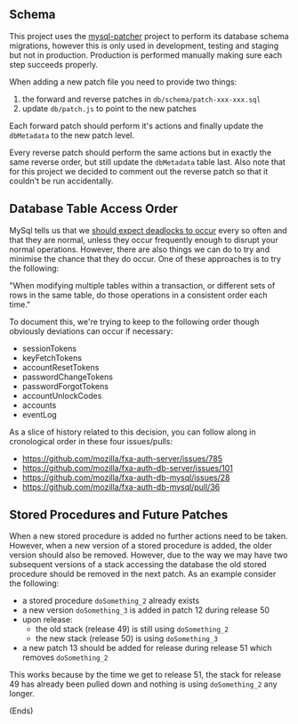 ## Schema

This project uses the [mysql-patcher](https://www.npmjs.com/package/mysql-patcher) project to perform its database
schema migrations, however this is only used in development, testing and staging but not in production. Production is
performed manually making sure each step succeeds properly.

When adding a new patch file you need to provide two things:

1. the forward and reverse patches in `db/schema/patch-xxx-xxx.sql`
2. update `db/patch.js` to point to the new patches

Each forward patch should perform it's actions and finally update the `dbMetadata` to the new patch level.

Every reverse patch should perform the same actions but in exactly the same reverse order, but still update
the `dbMetadata` table last. Also note that for this project we decided to comment out the reverse patch
so that it couldn't be run accidentally.

## Database Table Access Order

MySql tells us that we
[should expect deadlocks to occur](https://docs.oracle.com/cd/E17952_01/refman-5.0-en/innodb-deadlocks.html) every so
often and that they are normal, unless they occur frequently enough to disrupt your normal operations. However, there
are also things we can do to try and minimise the chance that they do occur. One of these approaches is to try the following:

"When modifying multiple tables within a transaction, or different sets of rows in the same table, do those operations
in a consistent order each time."

To document this, we're trying to keep to the following order though obviously deviations can occur if necessary:

* sessionTokens
* keyFetchTokens
* accountResetTokens
* passwordChangeTokens
* passwordForgotTokens
* accountUnlockCodes
* accounts
* eventLog

As a slice of history related to this decision, you can follow along in cronological order in these four issues/pulls:

* https://github.com/mozilla/fxa-auth-server/issues/785
* https://github.com/mozilla/fxa-auth-db-server/issues/101
* https://github.com/mozilla/fxa-auth-db-mysql/issues/28
* https://github.com/mozilla/fxa-auth-db-mysql/pull/36

## Stored Procedures and Future Patches

When a new stored procedure is added no further actions need to be taken. However, when a new version of a stored
procedure is added, the older version should also be removed. However, due to the way we may have two subsequent
versions of a stack accessing the database the old stored procedure should be removed in the next patch. As an example
consider the following:

* a stored procedure `doSomething_2` already exists
* a new version `doSomething_3` is added in patch 12 during release 50
* upon release:
    * the old stack (release 49) is still using `doSomething_2`
    * the new stack (release 50) is using `doSomething_3`
* a new patch 13 should be added for release during release 51 which removes `doSomething_2`

This works because by the time we get to release 51, the stack for release 49 has already been pulled down and nothing
is using `doSomething_2` any longer.

(Ends)
